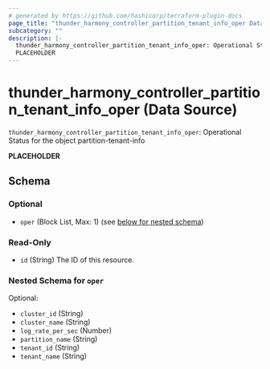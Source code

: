 ```yaml
---
# generated by https://github.com/hashicorp/terraform-plugin-docs
page_title: "thunder_harmony_controller_partition_tenant_info_oper Data Source - terraform-provider-thunder"
subcategory: ""
description: |-
  thunder_harmony_controller_partition_tenant_info_oper: Operational Status for the object partition-tenant-info
  PLACEHOLDER
---
```


# thunder_harmony_controller_partition_tenant_info_oper (Data Source)

`thunder_harmony_controller_partition_tenant_info_oper`: Operational Status for the object partition-tenant-info

__PLACEHOLDER__



<!-- schema generated by tfplugindocs -->
## Schema

### Optional

- `oper` (Block List, Max: 1) (see [below for nested schema](#nestedblock--oper))

### Read-Only

- `id` (String) The ID of this resource.

<a id="nestedblock--oper"></a>
### Nested Schema for `oper`

Optional:

- `cluster_id` (String)
- `cluster_name` (String)
- `log_rate_per_sec` (Number)
- `partition_name` (String)
- `tenant_id` (String)
- `tenant_name` (String)


